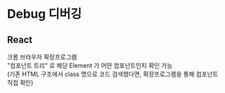 # Debug 디버깅

## React

크롬 브라우저 확장프로그램  
"컴포넌트 트리" 로 해당 Element 가 어떤 컴포넌트인지 확인 가능  
(기존 HTML 구조에서 class 명으로 코드 검색했다면, 확장프로그램을 통해 컴포넌트 직접 확인)
